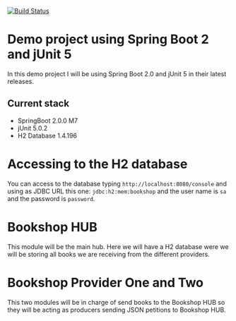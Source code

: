 [![Build Status](https://travis-ci.org/jesusgsdev/springboot2junit5.svg?branch=master)](https://travis-ci.org/jesusgsdev/springboot2junit5)

# Demo project using Spring Boot 2 and jUnit 5
In this demo project I will be using Spring Boot 2.0 and jUnit 5 in their latest releases.

## Current stack

- SpringBoot 2.0.0 M7
- jUnit 5.0.2
- H2 Database 1.4.196

# Accessing to the H2 database
You can access to the database typing `http://localhost:8080/console` and using as JDBC URL this one: `jdbc:h2:mem:bookshop`
and the user name is `sa` and the password is `password`.

# Bookshop HUB
This module will be the main hub. Here we will have a H2 database were we will be storing
all books we are receiving from the different providers.

# Bookshop Provider One and Two
This two modules will be in charge of send books to the Bookshop HUB so they will be acting
as producers sending JSON petitions to Bookshop HUB. 
